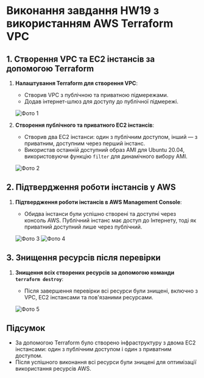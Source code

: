 # Виконання завдання HW19 з використанням AWS Terraform VPC

## 1. Створення VPC та EC2 інстансів за допомогою Terraform
1. **Налаштування Terraform для створення VPC**:
   - Створив VPC з публічною та приватною підмережами.
   - Додав інтернет-шлюз для доступу до публічної підмережі.

   ![Фото 1](https://gitlab.com/my_dan.it/my_danit_lesson/-/raw/main/0_DZ/HW-19/screens/1.png?ref_type=heads)

2. **Створення публічного та приватного EC2 інстансів**:
   - Створив два EC2 інстанси: один з публічним доступом, інший — з приватним, доступним через перший інстанс.
   - Використав останній доступний образ AMI для Ubuntu 20.04, використовуючи функцію `filter` для динамічного вибору AMI.

   ![Фото 2](https://gitlab.com/my_dan.it/my_danit_lesson/-/raw/main/0_DZ/HW-19/screens/2.png?ref_type=heads)

## 2. Підтвердження роботи інстансів у AWS
1. **Підтвердження роботи інстансів в AWS Management Console**:
   - Обидва інстанси були успішно створені та доступні через консоль AWS. Публічний інстанс має доступ до Інтернету, тоді як приватний доступний лише через публічний.

   ![Фото 3](https://gitlab.com/my_dan.it/my_danit_lesson/-/raw/main/0_DZ/HW-19/screens/3.png?ref_type=heads)
   ![Фото 4](https://gitlab.com/my_dan.it/my_danit_lesson/-/raw/main/0_DZ/HW-19/screens/4.png?ref_type=heads)

## 3. Знищення ресурсів після перевірки
1. **Знищення всіх створених ресурсів за допомогою команди `terraform destroy`**:
   - Після завершення перевірки всі ресурси були знищені, включно з VPC, EC2 інстансами та пов'язаними ресурсами.

   ![Фото 5](https://gitlab.com/my_dan.it/my_danit_lesson/-/raw/main/0_DZ/HW-19/screens/5.png?ref_type=heads)

## Підсумок
- За допомогою Terraform було створено інфраструктуру з двома EC2 інстансами: один з публічним доступом і один з приватним доступом.
- Після успішного виконання всі ресурси були знищені для оптимізації використання ресурсів AWS.
